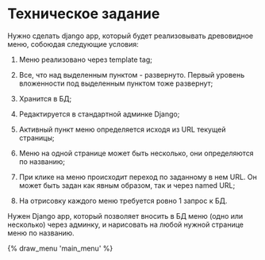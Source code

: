 # Техническое задание 

Нужно сделать django app, который будет реализовывать древовидное меню, 
собоюдая следующие условия:

1) Меню реализовано через template tag;

2) Все, что над выделенным пунктом - развернуто. Первый уровень
вложенности под выделенным пунктом тоже развернут;

3) Хранится в БД;

4) Редактируется в стандартной админке Django;

5) Активный пункт меню определяется исходя из URL текущей страницы;

6) Меню на одной странице может быть несколько, они определяются по названию;

7) При клике на меню происходит переход по заданному в нем URL. Он
может быть задан как явным образом, так и через named URL;

8) На отрисовку каждого меню требуется ровно 1 запрос к БД.

Нужен Django app, который позволяет вносить в БД меню (одно или несколько)
через админку, и нарисовать на любой нужной странице меню по названию.

{% draw_menu 'main_menu' %}
